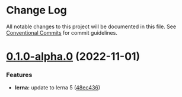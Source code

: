 # Change Log

All notable changes to this project will be documented in this file.
See [Conventional Commits](https://conventionalcommits.org) for commit guidelines.

# [0.1.0-alpha.0](https://github.com/phphe/he-tree/compare/@he-tree/dnd-utils@0.0.3-alpha.0...@he-tree/dnd-utils@0.1.0-alpha.0) (2022-11-01)


### Features

* **lerna:** update to lerna 5 ([48ec436](https://github.com/phphe/he-tree/commit/48ec436bbd398e6b90575f90131a50ded5cdf1fb))
